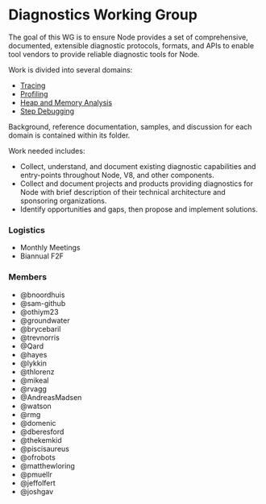 # Diagnostics Working Group  
The goal of this WG is to ensure Node provides a set of comprehensive, documented, extensible diagnostic protocols, formats, and APIs to enable tool vendors to provide reliable diagnostic tools for Node.

Work is divided into several domains:
- [Tracing](./tracing)
- [Profiling](./profiling)
- [Heap and Memory Analysis](./heap-memory)
- [Step Debugging](./debugging)

Background, reference documentation, samples, and discussion for each domain is contained within its folder.

Work needed includes:  
- Collect, understand, and document existing diagnostic capabilities and entry-points throughout Node, V8, and other components.
- Collect and document projects and products providing diagnostics for Node with brief description of their technical architecture and sponsoring organizations.
- Identify opportunities and gaps, then propose and implement solutions.

### Logistics
- Monthly Meetings
- Biannual F2F

### Members  
* @bnoordhuis 
* @sam-github 
* @othiym23 
* @groundwater 
* @brycebaril 
* @trevnorris 
* @Qard 
* @hayes
* @lykkin
* @thlorenz
* @mikeal
* @rvagg
* @AndreasMadsen
* @watson
* @rmg
* @domenic
* @dberesford
* @thekemkid
* @piscisaureus
* @ofrobots
* @matthewloring
* @pmuellr
* @jeffolfert
* @joshgav

